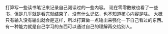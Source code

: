打算写一些读书笔记来记录自己阅读过的一些内容。
现在零零散散也看了一些书，但是几乎就是看完就结束了，没有什么记忆，也不知道核心内容是啥。
大概只有输入没有输出就会是这样，所以打算做一点输出来强化一下自己看过的东西。
有一种能力就是自己学习的东西可以通过自己的理解再交给别人。
